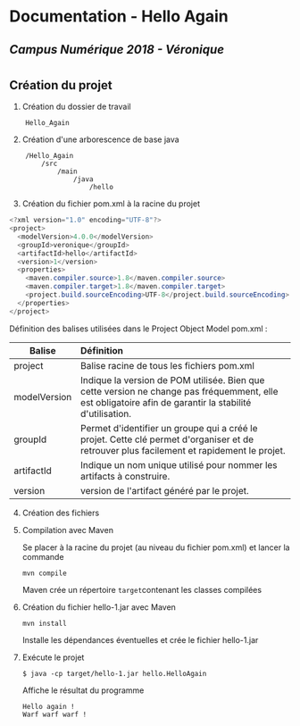 # Documentation - Hello Again
## *Campus Numérique 2018 - Véronique*
#

## Création du projet

1. Création du dossier de travail
```
    Hello_Again
```
2. Création d'une arborescence de base java
```
    /Hello_Again
        /src
            /main
                /java
                    /hello
```
3. Création du fichier pom.xml à la racine du projet

```java
<?xml version="1.0" encoding="UTF-8"?>
<project>
  <modelVersion>4.0.0</modelVersion>
  <groupId>veronique</groupId>
  <artifactId>hello</artifactId>
  <version>1</version>
  <properties>
    <maven.compiler.source>1.8</maven.compiler.source>
    <maven.compiler.target>1.8</maven.compiler.target>
    <project.build.sourceEncoding>UTF-8</project.build.sourceEncoding>
  </properties>
</project>
```
Définition des balises utilisées dans le Project Object Model pom.xml :

| Balise | Définition |
|--------| :--------- |
| project | Balise racine de tous les fichiers pom.xml |
| modelVersion | Indique la version de POM utilisée. Bien que cette version ne change pas fréquemment, elle est obligatoire afin de garantir la stabilité d'utilisation.|
| groupId | Permet d'identifier un groupe qui a créé le projet. Cette clé permet d'organiser et de retrouver plus facilement et rapidement le projet.|
| artifactId | Indique un nom unique utilisé pour nommer les artifacts à construire.|
| version | version de l'artifact généré par le projet.|

4. Création des fichiers 



5. Compilation avec Maven

    Se placer à la racine du projet (au niveau du fichier pom.xml) et lancer la commande
    ```
    mvn compile
    ```
    Maven crée un répertoire `target`contenant les classes compilées

6. Création du fichier hello-1.jar avec Maven
    ```
    mvn install
    ```
    Installe les dépendances éventuelles et crée le fichier hello-1.jar

7. Exécute le projet
    ```
    $ java -cp target/hello-1.jar hello.HelloAgain
    ```
    Affiche le résultat du programme
    ```
    Hello again !
    Warf warf warf !
    ```
